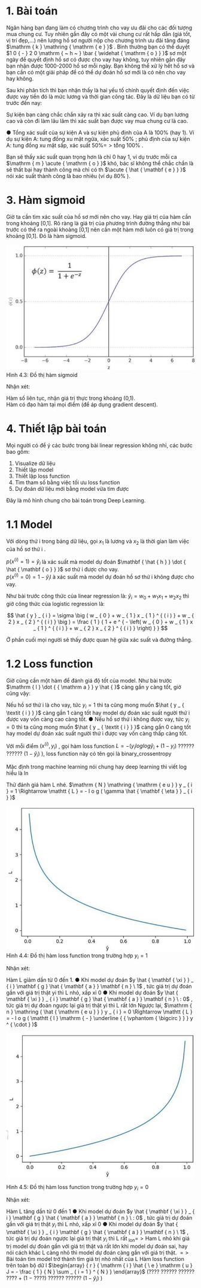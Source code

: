 

# 1. Bài toán

Ngân hàng bạn đang làm có chương trình cho vay ưu đãi cho các đối tượng mua chung cư. Tuy nhiên gần đây có một vài chung cư rất hấp dẫn (giá tốt, vị trí đẹp,...) nên lượng hồ sơ người nộp cho chương trình ưu đãi tăng đáng $\mathrm { k } \mathring { \mathrm { e } }$ . Bình thường bạn có thể duyệt $1 0 { - } 2 0 \mathrm { ~ h ~ } \bar { \widehat { \mathrm { o } } }$ sơ một ngày để quyết định hồ sơ có được cho vay hay không, tuy nhiên gần đây bạn nhận được 1000-2000 hồ sơ mỗi ngày. Bạn không thể xử lý hết hồ sơ và bạn cần có một giải pháp để có thể dự đoán hồ sơ mới là có nên cho vay hay không.

Sau khi phân tích thì bạn nhận thấy là hai yếu tố chính quyết định đến việc được vay tiền đó là mức lương và thời gian công tác. Đây là dữ liệu bạn có từ trước đến nay:



Sự kiện bạn càng chắc chắn xảy ra thì xác suất càng cao. Ví dụ bạn lương cao và còn đi làm lâu lăm thì xác suất bạn được vay mua chung cư là cao.

● Tổng xác suất của sự kiện A và sự kiện phủ định của A là $100 \%$ (hay 1). Ví dụ sự kiện A: tung đồng xu mặt ngửa, xác suất $50 \%$ ; phủ định của sự kiện A: tung đồng xu mặt sấp, xác suất $5 0 \% \mathrm { = } \mathrm { > t \mathring { o } n g \ 1 0 0 \% }$ .

Bạn sẽ thấy xác suất quan trọng hơn là chỉ 0 hay 1, ví dụ trước mỗi ca $\mathrm { m } \acute { \mathrm { o } }$ khó, bác sĩ không thể chắc chắn là sẽ thất bại hay thành công mà chỉ có th $\acute { \hat { \mathbf { e } } }$ nói xác suất thành công là bao nhiêu (ví dụ $80 \%$ ).

# 3. Hàm sigmoid

Giờ ta cần tìm xác suất của hồ sơ mới nên cho vay. Hay giá trị của hàm cần trong khoảng [0,1]. Rõ ràng là giá trị của phương trình đường thẳng như bài trước có thể ra ngoài khoảng [0,1] nên cần một hàm mới luôn có giá trị trong khoảng [0,1]. Đó là hàm sigmoid.

![](images/image1.jpg)  
Hình 4.3: Đồ thị hàm sigmoid

Nhận xét:

Hàm số liên tục, nhận giá trị thực trong khoảng (0,1).   
Hàm có đạo hàm tại mọi điểm (để áp dụng gradient descent).

# 4. Thiết lập bài toán

Mọi người có để ý các bước trong bài linear regression không nhỉ, các bước bao gồm:

1. Visualize dữ liệu   
2. Thiết lập model   
3. Thiết lập loss function   
4. Tìm tham số bằng việc tối ưu loss function   
5. Dự đoán dữ liệu mới bằng model vừa tìm được



Đây là mô hình chung cho bài toán trong Deep Learning.

# 1.1 Model

Với dòng thứ i trong bảng dữ liệu, gọi $x _ { 1 }$ là lương và $x _ { 2 }$ là thời gian làm việc của hồ sơ thứ i .

$p \big ( x ^ { ( i ) } = 1 \big ) = \widehat { y } _ { i }$ là xác suất mà model dự đoán $\mathbf { \hat { h } } \dot { \hat { \mathbf { o } } }$ sơ thứ i được cho vay.   
$p \big ( x ^ { ( i ) } = 0 \big ) = 1 - \hat { y } _ { i } \mathrm { l }$ à xác suất mà model dự đoán hồ sơ thứ i không được cho vay.

Như bài trước công thức của linear regression là: $\hat { y } _ { i } = w _ { 0 } + w _ { 1 } x _ { 1 } + w _ { 2 } x _ { 2 }$ thì giờ công thức của logistic regression là:

$$
\hat { y } _ { i } = \sigma \big ( w _ { 0 } + w _ { 1 } x _ { 1 } ^ { ( i ) } + w _ { 2 } x _ { 2 } ^ { ( i ) } \big ) = \frac { 1 } { 1 + e ^ { - \left( w _ { 0 } + w _ { 1 } x _ { 1 } ^ { ( i ) } + w _ { 2 } x _ { 2 } ^ { ( i ) } \right) } }
$$

Ở phần cuối mọi người sẽ thấy được quan hệ giữa xác suất và đường thẳng.

# 1.2 Loss function

Giờ cũng cần một hàm để đánh giá độ tốt của model. Như bài trước $\mathrm { l } \dot { { \mathrm a } } y \hat { }$ càng gần y càng tốt, giờ cũng vậy:

Nếu hồ sơ thứ i là cho vay, tức $y _ { i } = 1$ thì ta cũng mong muốn $\hat { y _ { \textit { i } } }$ càng gần 1 càng tốt hay model dự đoán xác suất người thứ i được vay vốn càng cao càng tốt. ● Nếu hồ sơ thứ i không được vay, tức $y _ { i } { = } 0$ thì ta cũng mong muốn $\hat { y _ { \textit { i } } }$ càng gần 0 càng tốt hay model dự đoán xác suất người thứ i được vay vốn càng thấp càng tốt.

Với mỗi điểm $( x ^ { ( i ) } , y _ { i } )$ , gọi hàm loss function $L = - ( y _ { i } l o g l o g \hat { y } _ { i } + ( 1 - y _ { i } )$ ?????? ?????? $\left( 1 - \hat { y } _ { i } \right)$ ), loss function này có tên gọi là binary_crossentropy

Mặc định trong machine learning nói chung hay deep learning thì viết log hiểu là ln

Thử đánh giá hàm L nhé. $\mathrm { N } \mathring { \mathrm { e u } } y _ { i } = 1 \Rightarrow \mathtt { L } = - l o g ( \gamma \hat { \mathbf { \eta } } _ { i } )$



![](images/image2.jpg)  
Hình 4.4: Đồ thị hàm loss function trong trường hợp $y _ { i } = 1$

Nhận xét:

Hàm L giảm dần từ 0 đến 1. ● Khi model dự đoán $y \hat { \mathbf { \xi } } _ { i } \mathbf { g } \hat { \mathbf { a } } \mathbf { n } \ 1$ , tức giá trị dự đoán gần với giá trị thật yi thì L nhỏ, xấp xỉ 0 ● Khi model dự đoán $y \hat { \mathbf { \xi } } _ { i } \mathbf { g } \hat { \mathbf { a } } \mathbf { n } \ : 0$ , tức giá trị dự đoán ngược lại giá trị thật yi thì L rất lớn Ngược lại, $\mathrm { n } \mathring { \hat { \mathrm { e u } } } y _ { i } = 0 \Rightarrow \mathtt { L } = - l o g ( \mathtt { l } \mathrm { - } \underline { { \vphantom { \bigcirc } } } y ^ { \cdot } )$

![](images/image3.jpg)

Hình 4.5: Đồ thị hàm loss function trong trường hợp $y _ { i } { = } 0$   



Nhận xét:

Hàm L tăng dần từ 0 đến 1 ● Khi model dự đoán $y \hat { \mathbf { \xi } } _ { i } \mathbf { g } \hat { \mathbf { a } } \mathbf { n } \ : 0$ , tức giá trị dự đoán gần với giá trị thật $y _ { i }$ thì L nhỏ, xấp xỉ 0 ● Khi model dự đoán $y \hat { \mathbf { \xi } } _ { i } \mathbf { g } \hat { \mathbf { a } } \mathbf { n } \ 1$ , tức giá trị dự đoán ngược lại giá trị thật $y _ { i }$ thì L rất $_ { \mathrm { l o n } } \mathrm { = } \mathrm { > H a m ~ L }$ nhỏ khi giá trị model dự đoán gần với giá trị thật và rất lớn khi model dự đoán sai, hay nói cách khác L càng nhỏ thì model dự đoán càng gần với giá trị thật. $= >$ Bài toán tìm model trở thành tìm giá trị nhỏ nhất của L Hàm loss function trên toàn bộ dữ l $\begin{array} { r } { \mathrm { i } \hat { \ e } \mathrm { u } J = - \frac { 1 } { N } \sum _ { i = 1 } ^ { N } } \end{array}$ (???? ?????? ?????? ??̂?? + (1 − ????) ?????? ?????? $( 1 - \hat { y } _ { i } )$ )